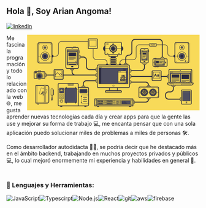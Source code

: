 ## Hola 👋, Soy Arian Angoma!
<a href='https://www.linkedin.com/in/arian-angoma-vilchez/'><img alt="linkedin" src="https://raw.githubusercontent.com/rahul-jha98/rahul-jha98/561d474902b59c7429ec22bb73e225696c27b202/assets/linkedin.svg" height='18px'/></a>

<img align="right" alt="GIF" src="https://raw.githubusercontent.com/ArianAngoma/ArianAngoma/main/JS.gif" width="450px"/>

Me fascina la programación y todo lo relacionado con la web 🌐, me gusta aprender nuevas tecnologías cada día y crear apps para que la gente las use y mejorar su forma de trabajo 💻, me encanta pensar que con una sola aplicación puedo solucionar miles de problemas a miles de personas 🛠️.

Como desarrollador autodidacta 👨🏻, se podría decir que he destacado más en el ámbito backend, trabajando en muchos proyectos privados y públicos ‍💻, lo cual mejoró enormemente mi experiencia y habilidades en general 📝.
<br/>
<br/>

### 🔨 Lenguajes y Herramientas:
<a href="https://developer.mozilla.org/en-US/docs/Web/JavaScript" target="_blank"> <img align="left" alt="JavaScript" height ="42px"  src="https://raw.githubusercontent.com/rahul-jha98/github_readme_icons/main/language_and_tools/square/javascript/javascript.svg"> </a>

<a href="https://www.typescriptlang.org/" target="_blank"><img align="left" alt="Typescirpt" height ="42px" src="https://raw.githubusercontent.com/rahul-jha98/github_readme_icons/main/language_and_tools/square/typescript/typescript.svg"></a>

<a href="https://nodejs.org" target="_blank"><img align="left" alt="Node.js" height ="42px" src="https://raw.githubusercontent.com/rahul-jha98/github_readme_icons/main/language_and_tools/square/node/node.svg"></a>

<a href="https://reactjs.org/" target="_blank"> <img align="left" alt="React" height ="42px" src="https://raw.githubusercontent.com/rahul-jha98/github_readme_icons/main/language_and_tools/square/react/react.svg"></a>

<a href="https://git-scm.com/" target="_blank"> <img src="https://raw.githubusercontent.com/rahul-jha98/github_readme_icons/main/language_and_tools/square/git-scm/git-scm.svg" align="left" alt="git" height='42px'/> </a>

<a href="https://aws.amazon.com/" target="_blank"> <img align="left" src="https://raw.githubusercontent.com/rahul-jha98/README_icons/4d06112f039d3d302017842f696129642a58f6a5/language_and_tools/square/aws/aws.svg" alt="aws" height ="42px"/> </a>

<a href="https://firebase.google.com/" target="_blank"> <img align="left" src="https://raw.githubusercontent.com/rahul-jha98/github_readme_icons/main/language_and_tools/square/firebase/firebase.svg" alt="firebase" height ="42px"/> </a>
